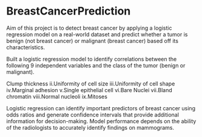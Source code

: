 # BreastCancerPrediction
Aim of this project is to detect breast cancer by applying a logistic regression model on a real-world dataset and predict whether a tumor is benign (not breast cancer) or malignant (breast cancer) based off its characteristics.

Built a logistic regression model to identify correlations between the following 9 independent variables and the class of the tumor (benign or malignant).

Clump thickness
ii.Uniformity of cell size
iii.Uniformity of cell shape
iv.Marginal adhesion
v.Single epithelial cell
vi.Bare Nuclei
vii.Bland chromatin
viii.Normal nucleoli
ix.Mitoses

Logistic regression can identify important predictors of breast cancer using odds ratios and generate confidence intervals that provide additional information for decision-making.
Model performance depends on the ability of the radiologists to accurately identify findings on mammograms.
